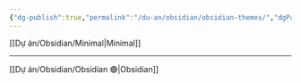 ```yaml
---
{"dg-publish":true,"permalink":"/du-an/obsidian/obsidian-themes/","dgPassFrontmatter":true}
---
```


[[Dự án/Obsidian/Minimal\|Minimal]]

---
[[Dự án/Obsidian/Obsidian 🟣\|Obsidian]]